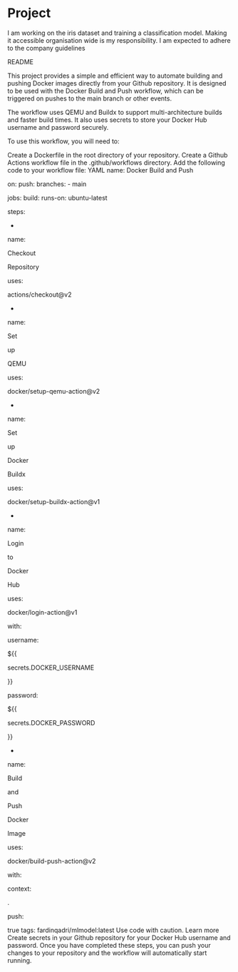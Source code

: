 # Project
I am working on the iris dataset and training a classification model. Making it accessible organisation wide is my responsibility. I am expected to adhere to the company guidelines

README

This project provides a simple and efficient way to automate building and pushing Docker images directly from your Github repository. It is designed to be used with the Docker Build and Push workflow, which can be triggered on pushes to the main branch or other events.

The workflow uses QEMU and Buildx to support multi-architecture builds and faster build times. It also uses secrets to store your Docker Hub username and password securely.

To use this workflow, you will need to:

Create a Dockerfile in the root directory of your repository.
Create a Github Actions workflow file in the .github/workflows directory.
Add the following code to your workflow file:
YAML
name: Docker Build and Push

on:
  push:
    branches:
      - main

jobs:
  build:
    runs-on: ubuntu-latest


    
steps:

      
-
 
name:
 
Checkout
 
Repository

        
uses:
 
actions/checkout@v2


      
-
 
name:
 
Set
 
up
 
QEMU

        
uses:
 
docker/setup-qemu-action@v2


      
-
 
name:
 
Set
 
up
 
Docker
 
Buildx

        
uses:
 
docker/setup-buildx-action@v1


      
-
 
name:
 
Login
 
to
 
Docker
 
Hub

        
uses:
 
docker/login-action@v1

        
with:

          
username:
 
${{
 
secrets.DOCKER_USERNAME
 
}}

          
password:
 
${{
 
secrets.DOCKER_PASSWORD
 
}}


      
-
 
name:
 
Build
 
and
 
Push
 
Docker
 
Image

        
uses:
 
docker/build-push-action@v2

        
with:

          
context:
 
.

          
push:
 
true
          tags: fardinqadri/mlmodel:latest
Use code with caution. Learn more
Create secrets in your Github repository for your Docker Hub username and password.
Once you have completed these steps, you can push your changes to your repository and the workflow will automatically start running.
